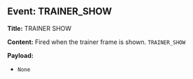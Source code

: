 ## Event: TRAINER_SHOW

**Title:** TRAINER SHOW

**Content:**
Fired when the trainer frame is shown.
`TRAINER_SHOW`

**Payload:**
- `None`